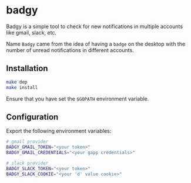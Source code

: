 # badgy

Badgy is a simple tool to check for new notifications in multiple accounts like gmail, slack, etc.

Name `Badgy` came from the idea of having a `badge` on the desktop with the number of unread notifications in different
accounts.

## Installation

```bash
make dep
make install
```

Ensure that you have set the `$GOPATH` environment variable.

## Configuration

Export the following environment variables:

```bash
# gmail provider
BADGY_GMAIL_TOKEN="<your token>"
BADGY_GMAIL_CREDENTIALS="<your gapp credentials>"

# slack provider
BADGY_SLACK_TOKEN="<your token>"
BADGY_SLACK_COOKIE="<your 'd' value cookie>"
```

